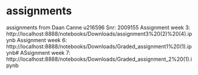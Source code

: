 # assignments
assignments from Daan Canne u216596 Snr: 2009155
Assignment week 3: http://localhost:8888/notebooks/Downloads/assignment3%20(2)%20(4).ipynb
Assignment week 6: http://localhost:8888/notebooks/Downloads/Graded_assignment1%20(1).ipynb#
ASsignment week 7: http://localhost:8888/notebooks/Downloads/Graded_assignment_2%20(1).ipynb

